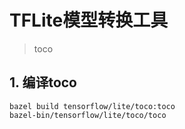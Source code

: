 # TFLite模型转换工具
> toco

## 1. 编译toco

	bazel build tensorflow/lite/toco:toco
	bazel-bin/tensorflow/lite/toco/toco